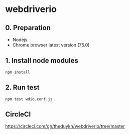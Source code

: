 # webdriverio

## 0. Preparation
- Nodejs
- Chrome browser latest version (75.0)

## 1. Install node modules
```
npm install
```

## 2. Run test
```
npm test wdio.conf.js
```

## CircleCI
https://circleci.com/gh/theduykh/webdriverio/tree/master
